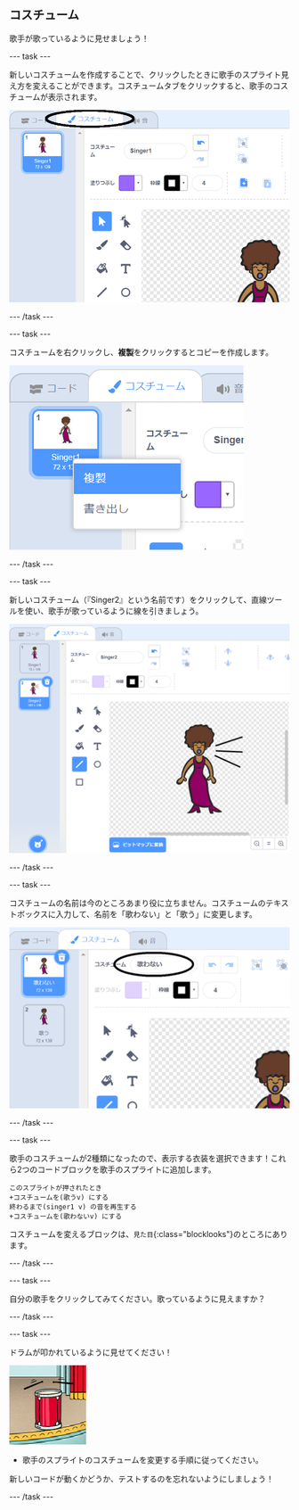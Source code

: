 ## コスチューム

歌手が歌っているように見せましょう！

--- task ---

新しいコスチュームを作成することで、クリックしたときに歌手のスプライト見え方を変えることができます。コスチュームタブをクリックすると、歌手のコスチュームが表示されます。

![スクリーンショット](images/band-singer-costume-annotated.png)

--- /task ---

--- task ---

コスチュームを右クリックし、**複製**をクリックするとコピーを作成します。

![スクリーンショット](images/band-singer-duplicate.png)

--- /task ---

--- task ---

新しいコスチューム（『Singer2』という名前です）をクリックして、直線ツールを使い、歌手が歌っているように線を引きましょう。

![スクリーンショット](images/band-singer-click.png)

--- /task ---

--- task ---

コスチュームの名前は今のところあまり役に立ちません。コスチュームのテキストボックスに入力して、名前を「歌わない」と「歌う」に変更します。

![スクリーンショット](images/band-singer-name-annotated.png)

--- /task ---

--- task ---

歌手のコスチュームが2種類になったので、表示する衣装を選択できます！これら2つのコードブロックを歌手のスプライトに追加します。

```blocks3
このスプライトが押されたとき
+コスチュームを(歌うv) にする
終わるまで(singer1 v) の音を再生する
+コスチュームを(歌わないv) にする
```

コスチュームを変えるブロックは、`見た目`{:class="blocklooks"}のところにあります。

--- /task ---

--- task ---

自分の歌手をクリックしてみてください。歌っているように見えますか？

--- /task ---

--- task ---

ドラムが叩かれているように見せてください！

![スクリーンショット](images/band-drum-final.png)

- 歌手のスプライトのコスチュームを変更する手順に従ってください。

新しいコードが動くかどうか、テストするのを忘れないようにしましょう！

--- /task ---